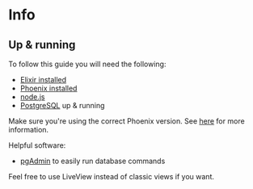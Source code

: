 # Info

## Up & running
To follow this guide you will need the following:
* [Elixir installed](https://elixir-lang.org/install.html)
* [Phoenix installed](https://hexdocs.pm/phoenix/1.6.16/installation.html)
* [node.js](https://nodejs.org/en/download/)
* [PostgreSQL](https://www.postgresql.org/download/) up & running

Make sure you're using the correct Phoenix version. See [here](../../managing_your_phoenix_version.md) for more information.

Helpful software:
* [pgAdmin](https://www.pgadmin.org/) to easily run database commands

Feel free to use LiveView instead of classic views if you want.